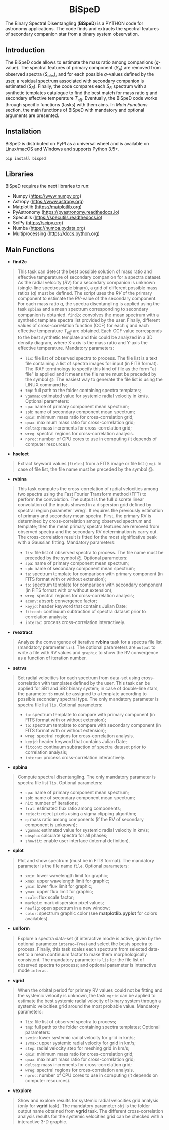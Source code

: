 <h1 align="center"> BiSpeD </h1>

The Binary Spectral Disentangling (**BiSpeD**) is a PYTHON code for astronomy applications. The code finds and extracts the spectral features of secondary companion star from a binary system observation.


 ## Introduction

The BiSpeD code allows to estimate the mass ratio among companions (*q*-value). The spectral features of primary component (*S<sub>A</sub>*) are removed from observed spectra (*S<sub>obs</sub>*), and for each possible *q*-values defined by the user, a residual spectrum associated with secondary companion is estimated (*S<sub>B</sub>*). Finally, the code compares each *S<sub>B</sub>* spectrum with a synthetic templates catalogue to find the best match for mass ratio *q* and secondary effective temperature *T<sub>eff</sub>*. Eventually, the BiSpeD code works through specific functions (tasks) with them aims. In *Main Functions* section, the main functions of BiSpeD with mandatory and optional arguments are presented.

## Installation

BiSpeD is distributed on PyPI as a universal wheel and is available on Linux/macOS and Windows and supports Python 3.5+.

```bash
pip install bisped
```

## Libraries

BiSpeD requires the next libraries to run:
- Numpy (https://www.numpy.org)
- Astropy (https://www.astropy.org)
- Matplotlib (https://matplotlib.org)
- PyAstronomy (https://pyastronomy.readthedocs.io)
- Specutils (https://specutils.readthedocs.io)
- SciPy (https://scipy.org)
- Numba (https://numba.pydata.org)
- Multiprocessing (https://docs.python.org)


## Main Functions

- **find2c**

> This task can detect the best possible solution of mass ratio and effective temperature of secondary companion for a spectra dataset.
> As the radial velocity (*RV*) for a secondary companion is unknown (single-line spectroscopic binary), a grid of different possible mass ratios (*q*) must be defined. The script uses the *RV* of the primary component to estimate the *RV*-value of the secondary component. For each mass ratio *q*, the spectra disentangling is applied using the task `spbina` and a mean spectrum corresponding to secondary companion is obtanied. `find2c` convolves the mean spectrum with a synthetic template spectra list provided by the user. Finally, different values of cross-correlation function (CCF) for each *q* and each effective temperature *T<sub>eff</sub>* are obtained. Each CCF value corresponds to the best synthetic template and this could be analyzed in a 3D density diagram, where X-axis is the mass ratio and Y-axis the effective temperature. 
> Mandatory parameters:
> - `lis`: file list of observed spectra to process. The file list is a text file containing a list of spectra images for input (in FITS format). The IRAF terminology to specify this kind of file as the form "at file" is applied and it means the file name must be preceded by the symbol @. The easiest way to generate the file list is using the LINUX command **ls**;
> - `tmp`: full path to the folder containing spectra templates;
> - `vgamma`: estimated value for systemic radial velocity in km/s.
> Optional parameters:
> - `spa`: name of primary component mean spectrum;
> - `spb`: name of secondary component mean spectrum;
> - `qmin`: minimum mass ratio for cross-correlation grid;
> - `qmax`: maximum mass ratio for cross-correlation grid;    
> - `deltaq`: mass increments for cross-correlation grid;
> - `wreg`: spectral regions for cross-correlation analysis.
> - `nproc`: number of CPU cores to use in computing (it depends of computer resources).

- **hselect**
> Extract keyword values (`fields`) from a FITS image or file list (`img`). In case of file list, the file name must be preceded by the symbol @.

- **rvbina**
> This task computes the cross-correlation of radial velocities among two spectra using the Fast Fourier Transform method (FFT) to perform the convolution. The output is the full discrete linear convolution of the inputs showed in a dispersion grid defined by spectral region parameter ´wreg´. It requires the previously estimation of primary and secondary mean spectra. First, the primary RV is determined by cross-correlation among observed spectrum and template; then the mean primary spectra features are removed from observed spectra and the secondary RV determination is carry out. The cross-correlation result is fitted for the most significative peak with a Gaussian fitting.
> Mandatory parameters:
> - `lis`: file list of observed spectra to process. The file name must be preceded by the symbol @.
> Optional parameters:
> - `spa`: name of primary component mean spectrum;
> - `spb`: name of secondary component mean spectrum;
> - `ta`: spectrum template for comparison with primary component (in FITS format with or without extension);
> - `tb`: spectrum template for comparison with secondary component (in FITS format with or without extension);
> - `wreg`: spectral regions for cross-correlation analysis;
> - `aconv`: absorb convergence factor;
> - `keyjd`: header keyword that contains Julian Date;
> - `fitcont`: continuum subtraction of spectra dataset prior to correlation analysis;
> - `interac`: process cross-correlation interactively.

- **rvextract**
> Analyze the convergence of iterative **rvbina** task for a spectra file list (mandatory parameter `lis`). The optional parameters are `output` to write a file with RV values and `graphic` to show the RV convergence as a function of iteration number.

- **setrvs**
> Set radial velocities for each spectrum from data-set using cross-correlation with templates defined by the user. This task can be applied for SB1 and SB2 binary system; in case of double-line stars, the parameter `tb` must be assigned to a template according to possible secondary spectral type. The only mandatory parameter is spectra file list `lis`. 
> Optional parameters:
> - `ta`: spectrum template to compare with primary component (in FITS format with or without extension);
> - `tb`: spectrum template to compare with secondary component (in FITS format with or without extension);
> - `wreg`: spectral regions for cross-correlation analysis.
> - `keyjd`: header keyword that contains Julian Date;
> - `fitcont`: continuum subtraction of spectra dataset prior to correlation analysis;
> - `interac`: process cross-correlation interactively.

- **spbina**
> Compute spectral disentangling. The only mandatory parameter is spectra file list `lis`.
> Optional parameters:
> - `spa`: name of primary component mean spectrum;
> - `spb`: name of secondary component mean spectrum;
> - `nit`: number of iterations;
> - `frat`: estimated flux ratio among components;
> - `reject`: reject pixels using a sigma clipping algorithm;
> - `q`: mass ratio among components (if the RV of secondary component is unknown);
> - `vgamma`: estimated value for systemic radial velocity in km/s;
> - `obspha`: calculate spectra for all phases;
> - `showtit`: enable user interface (internal definition).

- **splot**
> Plot and show spectrum (must be in FITS format). The mandatory parameter is the file name `file`.
> Optional parameters:
> - `xmin`: lower wavelength limit for graphic;
> - `xmax`: upper wavelength limit for graphic;
> - `ymin`: lower flux limit for graphic;
> - `ymax`: upper flux limit for graphic;
> - `scale`: flux scale factor;
> - `markpix`: mark dispersion pixel values;  
> - `newfig`: open spectrum in a new window;
> - `color`: spectrum graphic color (see **matplotlib.pyplot** for colors availables).

- **uniform**
> Explore a spectra data-set (if interactive mode is active, given by the optional parameter `interac=True`) and select the bests spectra to process. Finally, this task scales each spectrum from selected data-set to a mean continuum factor to make them morphologically consistent. The mandatory parameter is `lis` for the file list of observed spectra to process; and optional parameter is interactive mode `interac`. 

- **vgrid**
> When the orbital period for primary RV values could not be fitting and the systemic velocity is unknown, the task `vgrid` can be applied to estimate the best systemic radial velocity of binary system through a systemic velocities grid around the most probable value. 
>Mandatory parameters:
> - `lis`: file list of observed spectra to process;
> - `tmp`: full path to the folder containing spectra templates;
> Optional parameters:
> - `svmin`: lower systemic radial velocity for grid in km/s;
> - `svmax`: upper systemic radial velocity for grid in km/s;
> - `step`: radial velocity step for meshing grid in km/s;
> - `qmin`: minimum mass ratio for cross-correlation grid;
> - `qmax`: maximum mass ratio for cross-correlation grid;     
> - `deltaq`: mass increments for cross-correlation grid;
> - `wreg`: spectral regions for cross-correlation analysis.
> - `nproc`: number of CPU cores to use in computing (it depends on computer resources).

- **vexplore**
> Show and explore results for systemic radial velocities grid analysis (only for **vgrid** task). The mandatory parameter `obj` is the folder output name obtained from **vgrid** task. The different cross-correlation analysis results for the systemic velocities grid can be checked with a interactive 3-D graphic.
